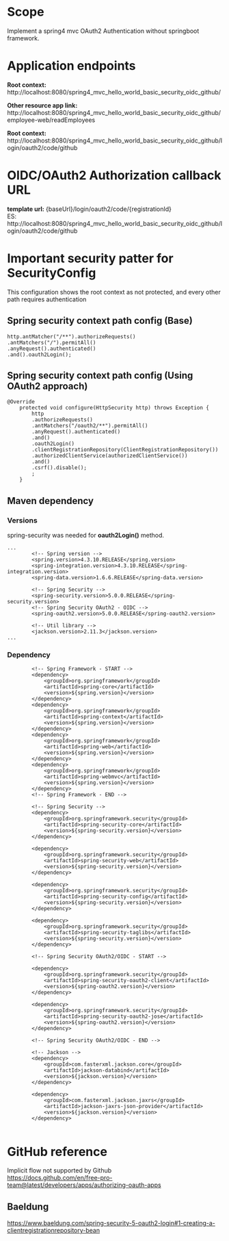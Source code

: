 # Scope

Implement a spring4 mvc OAuth2 Authentication without springboot framework.

# Application endpoints

**Root context:** http://localhost:8080/spring4_mvc_hello_world_basic_security_oidc_github/

**Other resource app link:** http://localhost:8080/spring4_mvc_hello_world_basic_security_oidc_github/employee-web/readEmployees  

**Root context:** http://localhost:8080/spring4_mvc_hello_world_basic_security_oidc_github/login/oauth2/code/github 


# OIDC/OAuth2 Authorization callback URL

**template url:** {baseUrl}/login/oauth2/code/{registrationId}  
ES: http://localhost:8080/spring4_mvc_hello_world_basic_security_oidc_github/login/oauth2/code/github  

# Important security patter for SecurityConfig

This configuration shows the root context as not protected, and every other path requires authentication  

## Spring security context path config (Base)

```
http.antMatcher("/**").authorizeRequests()
.antMatchers("/").permitAll()
.anyRequest().authenticated()
.and().oauth2Login();
```

## Spring security context path config (Using OAuth2 approach)

```
@Override
	protected void configure(HttpSecurity http) throws Exception {
		http
		.authorizeRequests()
		.antMatchers("/oauth2/**").permitAll()
		.anyRequest().authenticated()
		.and()
		.oauth2Login()
		.clientRegistrationRepository(ClientRegistrationRepository())
		.authorizedClientService(authorizedClientService())
		.and()
		.csrf().disable();
		;
	}
```	

## Maven dependency

### Versions
spring-security was needed for **oauth2Login()** method.

```
...
		<!-- Spring version -->
		<spring.version>4.3.10.RELEASE</spring.version>
		<spring-integration.version>4.3.10.RELEASE</spring-integration.version>
		<spring-data.version>1.6.6.RELEASE</spring-data.version>

		<!-- Spring Security -->
		<spring-security.version>5.0.0.RELEASE</spring-security.version>
		<!-- Spring Security OAuth2 - OIDC -->
		<spring-oauth2.version>5.0.0.RELEASE</spring-oauth2.version>
		
		<!-- Util library -->
		<jackson.version>2.11.3</jackson.version>
...
```

### Dependency

```
		<!-- Spring Framework - START -->
		<dependency>
			<groupId>org.springframework</groupId>
			<artifactId>spring-core</artifactId>
			<version>${spring.version}</version>
		</dependency>
		<dependency>
			<groupId>org.springframework</groupId>
			<artifactId>spring-context</artifactId>
			<version>${spring.version}</version>
		</dependency>
		<dependency>
			<groupId>org.springframework</groupId>
			<artifactId>spring-web</artifactId>
			<version>${spring.version}</version>
		</dependency>
		<dependency>
			<groupId>org.springframework</groupId>
			<artifactId>spring-webmvc</artifactId>
			<version>${spring.version}</version>
		</dependency>
		<!-- Spring Framework - END -->

		<!-- Spring Security -->
		<dependency>
			<groupId>org.springframework.security</groupId>
			<artifactId>spring-security-core</artifactId>
			<version>${spring-security.version}</version>
		</dependency>

		<dependency>
			<groupId>org.springframework.security</groupId>
			<artifactId>spring-security-web</artifactId>
			<version>${spring-security.version}</version>
		</dependency>

		<dependency>
			<groupId>org.springframework.security</groupId>
			<artifactId>spring-security-config</artifactId>
			<version>${spring-security.version}</version>
		</dependency>

		<dependency>
			<groupId>org.springframework.security</groupId>
			<artifactId>spring-security-taglibs</artifactId>
			<version>${spring-security.version}</version>
		</dependency>

		<!-- Spring Security OAuth2/OIDC - START -->

		<dependency>
			<groupId>org.springframework.security</groupId>
			<artifactId>spring-security-oauth2-client</artifactId>
			<version>${spring-oauth2.version}</version>
		</dependency>

		<dependency>
			<groupId>org.springframework.security</groupId>
			<artifactId>spring-security-oauth2-jose</artifactId>
			<version>${spring-oauth2.version}</version>
		</dependency>

		<!-- Spring Security OAuth2/OIDC - END -->
		
		<!-- Jackson -->
		<dependency>
			<groupId>com.fasterxml.jackson.core</groupId>
			<artifactId>jackson-databind</artifactId>
			<version>${jackson.version}</version>
		</dependency>

		<dependency>
			<groupId>com.fasterxml.jackson.jaxrs</groupId>
			<artifactId>jackson-jaxrs-json-provider</artifactId>
			<version>${jackson.version}</version>
		</dependency>
		
```

# GitHub reference

Implicit flow not supported by Github  
https://docs.github.com/en/free-pro-team@latest/developers/apps/authorizing-oauth-apps

## Baeldung
https://www.baeldung.com/spring-security-5-oauth2-login#1-creating-a-clientregistrationrepository-bean